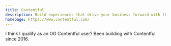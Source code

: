 ```yaml
---
title: Contentful
description: Build experiences that drive your business forward with the composable content platform.
homepage: https://www.contentful.com/
---
```


I think I qualify as an OG Contentful user? Been building with Contentful since 2016.
